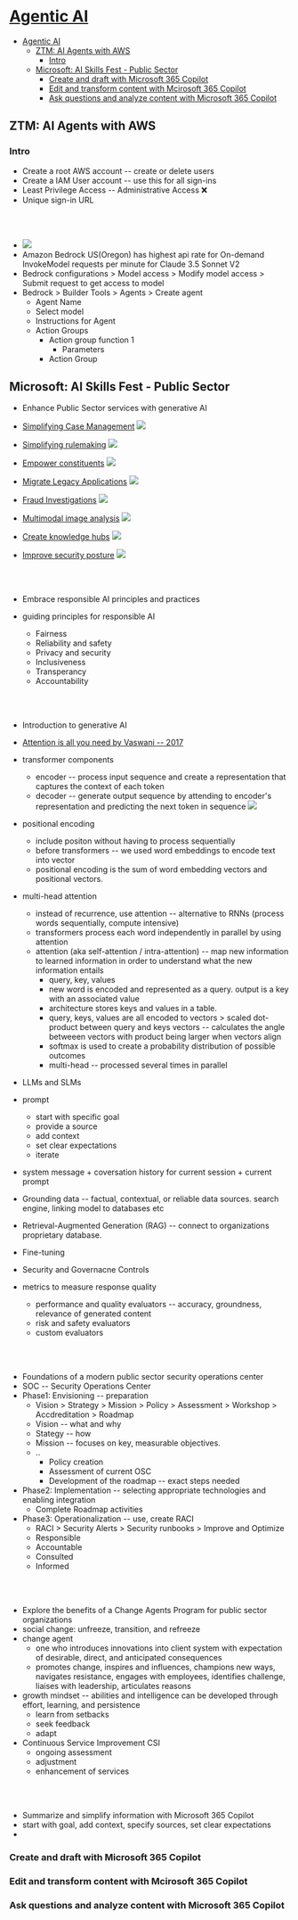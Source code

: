 # [Agentic AI](../../courses.md)

- [Agentic AI](#agentic-ai)
  - [ZTM: AI Agents with AWS](#ztm-ai-agents-with-aws)
    - [Intro](#intro)
  - [Microsoft: AI Skills Fest - Public Sector](#microsoft-ai-skills-fest---public-sector)
    - [Create and draft with Microsoft 365 Copilot](#create-and-draft-with-microsoft-365-copilot)
    - [Edit and transform content with Mcirosoft 365 Copilot](#edit-and-transform-content-with-mcirosoft-365-copilot)
    - [Ask questions and analyze content with Microsoft 365 Copilot](#ask-questions-and-analyze-content-with-microsoft-365-copilot)


## ZTM: AI Agents with AWS


### Intro

- Create a root AWS account -- create or delete users
- Create a IAM User account -- use this for all sign-ins
- Least Privilege Access -- Administrative Access ❌
- Unique sign-in URL

<br/><br/>

- ![](assets/2025-03-13-15-31-18.png)
- Amazon Bedrock US(Oregon) has highest api rate for On-demand InvokeModel requests per minute for Claude 3.5 Sonnet V2
- Bedrock configurations > Model access > Modify model access > Submit request to get access to model
- Bedrock > Builder Tools > Agents > Create agent
  - Agent Name
  - Select model
  - Instructions for Agent
  - Action Groups
    - Action group function 1
      - Parameters
    - Action Group 


## Microsoft: AI Skills Fest - Public Sector 

- Enhance Public Sector services with generative AI

- [Simplifying Case Management](https://onedrive.live.com/?authkey=%21ACBBJCRM%5FMQ3%2DsU&id=91F4E618548FC604%2119593&cid=91F4E618548FC604&parId=root&parQt=sharedby&o=OneUp)
  ![](assets/2025-04-21-09-20-25.png)
- [Simplifying rulemaking](https://1drv.ms/b/s!AgTGj1QY5vSRgZkIb4f5jzjpfU2DaA?e=4ECXDf)
  ![](assets/2025-04-21-09-21-28.png)
- [Empower constituents](https://1drv.ms/b/s!AgTGj1QY5vSRgZkE0POddKSlhRP9Sw?e=CkelB4)
  ![](assets/2025-04-21-09-22-11.png)
- [Migrate Legacy Applications](https://1drv.ms/b/s!AgTGj1QY5vSRgZkFwJQiZ_3gZnWpOA?e=yD2SQ6)
  ![](assets/2025-04-21-09-23-26.png)
- [Fraud Investigations](https://1drv.ms/b/s!AgTGj1QY5vSRgZkBiYQ9cFnrFS3F8A?e=W8k0I9)
  ![](assets/2025-04-21-09-25-11.png)
- [Multimodal image analysis](https://1drv.ms/b/s!AgTGj1QY5vSRgZkGZXwybR0a5pn0kQ?e=2QDrPn)
  ![](assets/2025-04-21-09-25-49.png)
- [Create knowledge hubs](https://1drv.ms/b/s!AgTGj1QY5vSRgZkCGceXiSof3s4s3A?e=9Q7ouL)
  ![](assets/2025-04-21-09-27-02.png)
- [Improve security posture](https://1drv.ms/b/s!AgTGj1QY5vSRgZkDYYH_ziCFsokBNg?e=PKw3TS)
  ![](assets/2025-04-21-09-27-47.png)


<br/><br/>


- Embrace responsible AI principles and practices

- guiding principles for responsible AI
  - Fairness
  - Reliability and safety
  - Privacy and security
  - Inclusiveness
  - Transperancy
  - Accountability


<br/><br/>


- Introduction to generative AI

- [Attention is all you need by Vaswani -- 2017](https://arxiv.org/abs/1706.03762)
- transformer components
  - encoder -- process input sequence and create a representation that captures the context of each token
  - decoder -- generate output sequence by attending to encoder's representation and predicting the next token in sequence
  ![](assets/2025-04-21-09-36-41.png)
- positional encoding
  - include positon without having to process sequentially
  - before transformers -- we used word embeddings to encode text into vector
  - positional encoding is the sum of word embedding vectors and positional vectors. 
- multi-head attention
  - instead of recurrence, use attention -- alternative to RNNs (process words sequentially, compute intensive)
  - transformers process each word independently in parallel by using attention
  - attention (aka self-attention / intra-attention) -- map new information to learned information in order to understand what the new information entails
    - query, key, values
    - new word is encoded and represented as a query. output is a key with an associated value
    - architecture stores keys and values in a table. 
    - query, keys, values are all encoded to vectors > scaled dot-product between query and keys vectors -- calculates the angle betweeen vectors with product being larger when vectors align
    - softmax is used to create a probability distribution of possible outcomes
    - multi-head -- processed several times in parallel
- LLMs and SLMs
- prompt
  - start with specific goal
  - provide a source 
  - add context
  - set clear expectations
  - iterate
- system message + coversation history for current session + current prompt
- Grounding data -- factual, contextual, or reliable data sources. search engine, linking model to databases etc
- Retrieval-Augmented Generation (RAG) -- connect to organizations proprietary database. 
- Fine-tuning 
- Security and Governacne Controls

- metrics to measure response quality
  - performance and quality evaluators -- accuracy, groundness, relevance of generated content
  - risk and safety evaluators
  - custom evaluators 


<br/><br/>


- Foundations of a modern public sector security operations center
- SOC -- Security Operations Center
- Phase1: Envisioning -- preparation
  - Vision > Strategy > Mission > Policy > Assessment > Workshop > Accdreditation > Roadmap
  - Vision -- what and why
  - Stategy -- how
  - Mission -- focuses on key, measurable objectives. 
  - ..
    - Policy creation
    - Assessment of current OSC
    - Development of the roadmap -- exact steps needed
- Phase2: Implementation -- selecting appropriate technologies and enabling integration
  - Complete Roadmap activities
- Phase3: Operationalization -- use, create RACI
  - RACI > Security Alerts > Security runbooks > Improve and Optimize
  - Responsible
  - Accountable
  - Consulted
  - Informed

<br/><br/>


- Explore the benefits of a Change Agents Program for public sector organizations
- social change: unfreeze, transition, and refreeze
- change agent  
  - one who introduces innovations into client system with expectation of desirable, direct, and anticipated consequences
  - promotes change, inspires and influences, champions new ways, navigates resistance, engages with employees, identifies challenge, liaises with leadership, articulates reasons
- growth mindset -- abilities and intelligence can be developed through effort, learning, and persistence
  - learn from setbacks
  - seek feedback
  - adapt
- Continuous Service Improvement CSI
  - ongoing assessment
  - adjustment
  - enhancement of services


<br/><br/>


- Summarize and simplify information with Microsoft 365 Copilot
- start with goal, add context, specify sources, set clear expectations
- 

### Create and draft with Microsoft 365 Copilot


### Edit and transform content with Mcirosoft 365 Copilot 


### Ask questions and analyze content with Microsoft 365 Copilot


